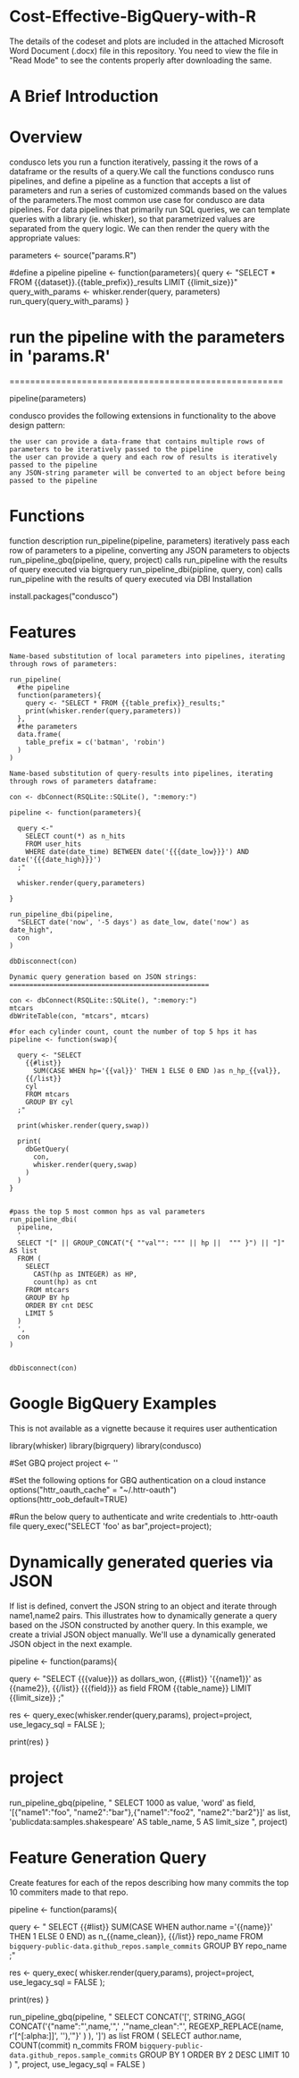 # Cost-Effective-BigQuery-with-R

The details of the codeset and plots are included in the attached Microsoft Word Document (.docx) file in this repository.
You need to view the file in "Read Mode" to see the contents properly after downloading the same.

A Brief Introduction
======================

Overview
===========
condusco lets you run a function iteratively, passing it the rows of a dataframe or the results of a query.We call the functions condusco runs pipelines, and define a pipeline as a function that accepts a list of parameters and run a series of customized commands based on the values of the parameters.The most common use case for condusco are data pipelines. For data pipelines that primarily run SQL queries, we can template queries with a library (ie. whisker), so that parametrized values are separated from the query logic. We can then render the query with the appropriate values:

parameters <- source("params.R")

#define a pipeline
pipeline <- function(parameters){
 query <- "SELECT * FROM {{dataset}}.{{table_prefix}}_results LIMIT {{limit_size}}"
 query_with_params <- whisker.render(query, parameters)
 run_query(query_with_params)
}

# run the pipeline with the parameters in 'params.R'
=====================================================

pipeline(parameters)

condusco provides the following extensions in functionality to the above design pattern:

    the user can provide a data-frame that contains multiple rows of parameters to be iteratively passed to the pipeline
    the user can provide a query and each row of results is iteratively passed to the pipeline
    any JSON-string parameter will be converted to an object before being passed to the pipeline

Functions
============

function 	description
run_pipeline(pipeline, parameters) 	iteratively pass each row of parameters to a pipeline, converting any JSON parameters to objects
run_pipeline_gbq(pipeline, query, project) 	calls run_pipeline with the results of query executed via bigrquery
run_pipeline_dbi(pipline, query, con) 	calls run_pipeline with the results of query executed via DBI
Installation

install.packages("condusco")

Features
===========

    Name-based substitution of local parameters into pipelines, iterating through rows of parameters:

    run_pipeline(
      #the pipeline
      function(parameters){
        query <- "SELECT * FROM {{table_prefix}}_results;"
        print(whisker.render(query,parameters))
      },
      #the parameters
      data.frame(
        table_prefix = c('batman', 'robin')
      )
    )

    Name-based substitution of query-results into pipelines, iterating through rows of parameters dataframe:

    con <- dbConnect(RSQLite::SQLite(), ":memory:")

    pipeline <- function(parameters){

      query <-"
        SELECT count(*) as n_hits 
        FROM user_hits 
        WHERE date(date_time) BETWEEN date('{{{date_low}}}') AND date('{{{date_high}}}')
      ;"

      whisker.render(query,parameters)

    }

    run_pipeline_dbi(pipeline,
      "SELECT date('now', '-5 days') as date_low, date('now') as date_high",
      con
    )

    dbDisconnect(con)

    Dynamic query generation based on JSON strings:
    ==================================================
    
    con <- dbConnect(RSQLite::SQLite(), ":memory:")
    mtcars
    dbWriteTable(con, "mtcars", mtcars)

    #for each cylinder count, count the number of top 5 hps it has
    pipeline <- function(swap){

      query <- "SELECT
        {{#list}}
          SUM(CASE WHEN hp='{{val}}' THEN 1 ELSE 0 END )as n_hp_{{val}},
        {{/list}}
        cyl
        FROM mtcars
        GROUP BY cyl
      ;"

      print(whisker.render(query,swap))

      print(
        dbGetQuery(
          con,
          whisker.render(query,swap)
        )
      )
    }


    #pass the top 5 most common hps as val parameters
    run_pipeline_dbi(
      pipeline,
      '
      SELECT "[" || GROUP_CONCAT("{ ""val"": """ || hp ||  """ }") || "]" AS list
      FROM (
        SELECT 
          CAST(hp as INTEGER) as HP,
          count(hp) as cnt
        FROM mtcars 
        GROUP BY hp
        ORDER BY cnt DESC
        LIMIT 5
      )
      ',
      con
    )


    dbDisconnect(con)

Google BigQuery Examples
===========================

This is not available as a vignette because it requires user authentication

library(whisker)
library(bigrquery)
library(condusco)

#Set GBQ project
project <- ''

#Set the following options for GBQ authentication on a cloud instance
options("httr_oauth_cache" = "~/.httr-oauth")
options(httr_oob_default=TRUE)

#Run the below query to authenticate and write credentials to .httr-oauth file
query_exec("SELECT 'foo' as bar",project=project);

Dynamically generated queries via JSON
=========================================

If list is defined, convert the JSON string to an object and iterate through name1,name2 pairs. This illustrates how to dynamically generate a query based on the JSON constructed by another query. In this example, we create a trivial JSON object manually. We'll use a dynamically generated JSON object in the next example.

pipeline <- function(params){

  query <- "SELECT {{{value}}} as dollars_won,
    {{#list}}
    '{{name1}}' as {{name2}},
    {{/list}}
    {{{field}}} as field
  FROM {{table_name}}
  LIMIT {{limit_size}}
  ;"

  res <- query_exec(whisker.render(query,params),
                    project=project,
                    use_legacy_sql = FALSE
  );
  
  print(res)
}

project
=========

run_pipeline_gbq(pipeline, "
    SELECT 1000 as value,
    'word' as field,
    '[{\"name1\":\"foo\", \"name2\":\"bar\"},{\"name1\":\"foo2\", \"name2\":\"bar2\"}]' as list,
    'publicdata:samples.shakespeare' AS table_name,
    5 AS limit_size
", project)

Feature Generation Query
=========================

Create features for each of the repos describing how many commits the top 10 commiters made to that repo.

pipeline <- function(params){

  query <- "
    SELECT
      {{#list}}
        SUM(CASE WHEN author.name ='{{name}}' THEN 1 ELSE 0 END) as n_{{name_clean}},
      {{/list}}
      repo_name
    FROM `bigquery-public-data.github_repos.sample_commits`
    GROUP BY repo_name
  ;"

  res <- query_exec(
    whisker.render(query,params),
    project=project,
    use_legacy_sql = FALSE
  );
  
  print(res)
}

run_pipeline_gbq(pipeline, "
  SELECT CONCAT('[',
  STRING_AGG(
    CONCAT('{\"name\":\"',name,'\",'
      ,'\"name_clean\":\"', REGEXP_REPLACE(name, r'[^[:alpha:]]', ''),'\"}'
    )
  ),
  ']') as list
  FROM (
    SELECT author.name,
      COUNT(commit) n_commits
    FROM `bigquery-public-data.github_repos.sample_commits`
    GROUP BY 1
    ORDER BY 2 DESC
    LIMIT 10
  )
",
project,
use_legacy_sql = FALSE
)


